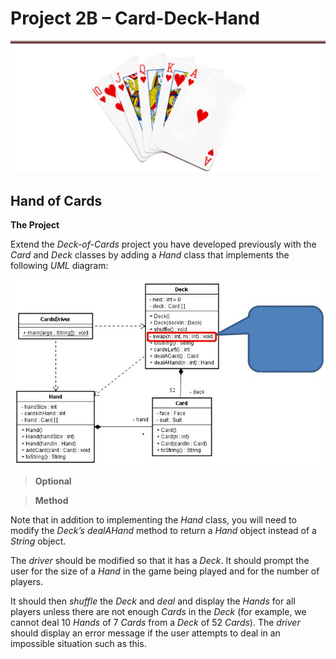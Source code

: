 # Project 2B – Card-Deck-Hand

![](media/c00d0fca321da5d85b25f8ba421afc67.jpg)

## Hand of Cards

**The Project**

Extend the *Deck-of-Cards* project you have developed previously with the *Card*
and *Deck* classes by adding a *Hand* class that implements the following *UML*
diagram:

![](media/d96c8a05638ca4862c4c8cfb2b00b787.jpg)

>   **Optional**

>   **Method**

Note that in addition to implementing the *Hand* class, you will need to modify
the *Deck’s dealAHand* method to return a *Hand* object instead of a *String*
object.

The *driver* should be modified so that it has a *Deck*. It should prompt the
user for the size of a *Hand* in the game being played and for the number of
players.

It should then *shuffle* the *Deck* and *deal* and display the *Hands* for all
players unless there are not enough *Cards* in the *Deck* (for example, we
cannot deal 10 *Hands* of 7 *Cards* from a *Deck* of 52 *Cards*). The *driver*
should display an error message if the user attempts to deal in an impossible
situation such as this.
